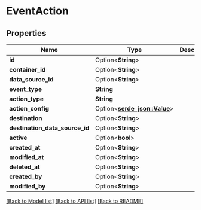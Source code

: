 # EventAction

## Properties

Name | Type | Description | Notes
------------ | ------------- | ------------- | -------------
**id** | Option<**String**> |  | [optional]
**container_id** | Option<**String**> |  | [optional]
**data_source_id** | Option<**String**> |  | [optional]
**event_type** | **String** |  | 
**action_type** | **String** |  | 
**action_config** | Option<[**serde_json::Value**](.md)> |  | [optional]
**destination** | Option<**String**> |  | [optional]
**destination_data_source_id** | Option<**String**> |  | [optional]
**active** | Option<**bool**> |  | [optional]
**created_at** | Option<**String**> |  | [optional]
**modified_at** | Option<**String**> |  | [optional]
**deleted_at** | Option<**String**> |  | [optional]
**created_by** | Option<**String**> |  | [optional]
**modified_by** | Option<**String**> |  | [optional]

[[Back to Model list]](../README.md#documentation-for-models) [[Back to API list]](../README.md#documentation-for-api-endpoints) [[Back to README]](../README.md)


